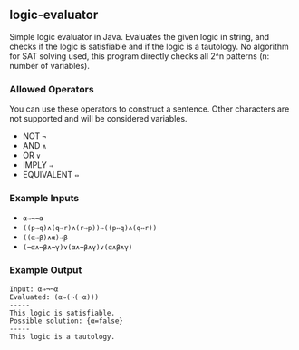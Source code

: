 ## logic-evaluator
Simple logic evaluator in Java.
Evaluates the given logic in string, and checks if the logic is satisfiable and if the logic is a tautology.
No algorithm for SAT solving used, this program directly checks all 2^n patterns (n: number of variables).

### Allowed Operators
You can use these operators to construct a sentence. Other characters are not supported and will be considered variables.
- NOT `¬`
- AND `∧`
- OR `∨`
- IMPLY `⇒`
- EQUIVALENT `⇔`

### Example Inputs
- `α⇒¬¬α`
- `((p⇒q)∧(q⇒r)∧(r⇒p))⇔((p⇔q)∧(q⇔r))`
- `((α⇒β)∧α)⇒β`
- `(¬α∧¬β∧¬γ)∨(α∧¬β∧γ)∨(α∧β∧γ)`

### Example Output
```
Input: α⇒¬¬α
Evaluated: (α⇒(¬(¬α)))
-----
This logic is satisfiable.
Possible solution: {α=false}
-----
This logic is a tautology.
```
